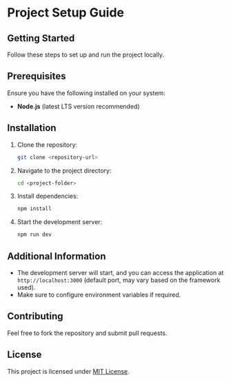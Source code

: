 # Project Setup Guide

## Getting Started

Follow these steps to set up and run the project locally.

## Prerequisites

Ensure you have the following installed on your system:

- **Node.js** (latest LTS version recommended)

## Installation

1. Clone the repository:

   ```sh
   git clone <repository-url>
   ```

2. Navigate to the project directory:

   ```sh
   cd <project-folder>
   ```

3. Install dependencies:

   ```sh
   npm install
   ```

4. Start the development server:
   ```sh
   npm run dev
   ```

## Additional Information

- The development server will start, and you can access the application at `http://localhost:3000` (default port, may vary based on the framework used).
- Make sure to configure environment variables if required.

## Contributing

Feel free to fork the repository and submit pull requests.

## License

This project is licensed under [MIT License](LICENSE).
